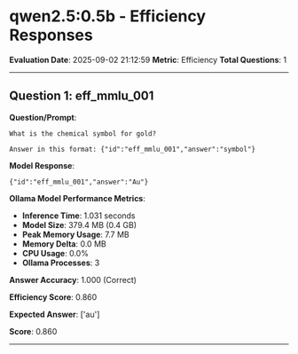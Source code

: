 # qwen2.5:0.5b - Efficiency Responses

**Evaluation Date**: 2025-09-02 21:12:59
**Metric**: Efficiency
**Total Questions**: 1

---

## Question 1: eff_mmlu_001

**Question/Prompt**: 
```
What is the chemical symbol for gold?

Answer in this format: {"id":"eff_mmlu_001","answer":"symbol"}
```

**Model Response**: 
```
{"id":"eff_mmlu_001","answer":"Au"}
```

**Ollama Model Performance Metrics**:
- **Inference Time**: 1.031 seconds
- **Model Size**: 379.4 MB (0.4 GB)
- **Peak Memory Usage**: 7.7 MB
- **Memory Delta**: 0.0 MB
- **CPU Usage**: 0.0%
- **Ollama Processes**: 3

**Answer Accuracy**: 1.000 (Correct)

**Efficiency Score**: 0.860

**Expected Answer**: ['au']

**Score**: 0.860

---
